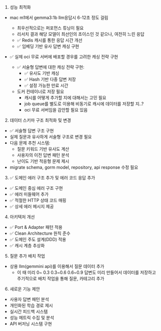 1. 성능 최적화
- mac m1에서 gemma3:1b llm응답시 6-12초 정도 걸림 
  - 최우선적으로는 퍼포먼스 튜닝이 필요
  - 리서치 결과 해당 모델이 최선인의 초이스인 것 같으나, 여전히 느린 응답 
  - ✅ Redis 캐시를 통한 응답 시간 개선
  - ✅ 임베딩 기반 유사 답변 캐싱 구현

- ✅ 실제 oci 무료 서버에 배포할 경우를 고려한 캐싱 전략 구현
  - ✅ 서술형 답변에 대한 캐싱 전략 구현:
    - ✅ 유사도 기반 캐싱
    - ✅ Hash 기반 다중 답변 저장
    - ✅ 설정 가능한 만료 시간
  - 도커 컨테이너로 저장 필요  
     - 캐시를 어떻게 추가할 지에 대해서는 고민 필요 
     - job queue를 별도로 이용해 비동기로 캐시에 데이터를 저장할 지..?
     - oci 무료 서버임을 감안할 필요 있음

2. 데이터 스키마 구조 최적화 및 변경
- ✅ 서술형 답변 구조 구현
- 실제 질문과 유사하게 서술형 구조로 변경 필요 
- 다음 문제 추천 시스템:
  - 질문 키워드 기반 유사도 계산
  - 사용자의 이전 답변 패턴 분석
  - 난이도 기반 적응형 문제 제시
- migrate schema, gorm model, repository, api response 수정 필요 

3. ✅ 도메인 에러 구조 추가 및 에러 코드 응답 추가
- ✅ 도메인 중심 에러 구조 구현
- ✅ 에러 미들웨어 추가
- ✅ 적절한 HTTP 상태 코드 매핑
- ✅ 상세 에러 메시지 제공

4. 아키텍처 개선
- ✅ Port & Adapter 패턴 적용
- ✅ Clean Architecture 원칙 준수
- ✅ 도메인 주도 설계(DDD) 적용
- ✅ 캐시 계층 추상화

5. 질문 추가 배치 작업
- 상용 llm(gemmini api)를 이용해서 질문 데이터 추가
  - 이 때 미리 0~ 0.3 0.3~0.6 0.6~0.9 답변도 미리 만들어서 데이터를 저장하고 주기적으로 배치 작업을 통해 질문, 카테고리 추가

6. 새로운 기능 제안
- 사용자 답변 패턴 분석
- 개인화된 학습 경로 제시
- 실시간 피드백 시스템
- 성능 메트릭 수집 및 분석
- API 버저닝 시스템 구현
